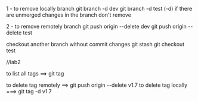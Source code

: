 1 - to remove locally branch 
    git branch -d dev 
    git branch -d test
    (-d) if there are unmerged changes in the branch don't remove 

2 - to remove remotely branch 
    git push origin --delete dev
    git push origin --delete test 

checkout another branch without commit
changes 
    git stash
    git checkout test 


//lab2
    
to list all tags ==> git tag

to delete tag remotely ==> git push origin  --delete v1.7
to delete tag locally ===> git tag -d v1.7  
